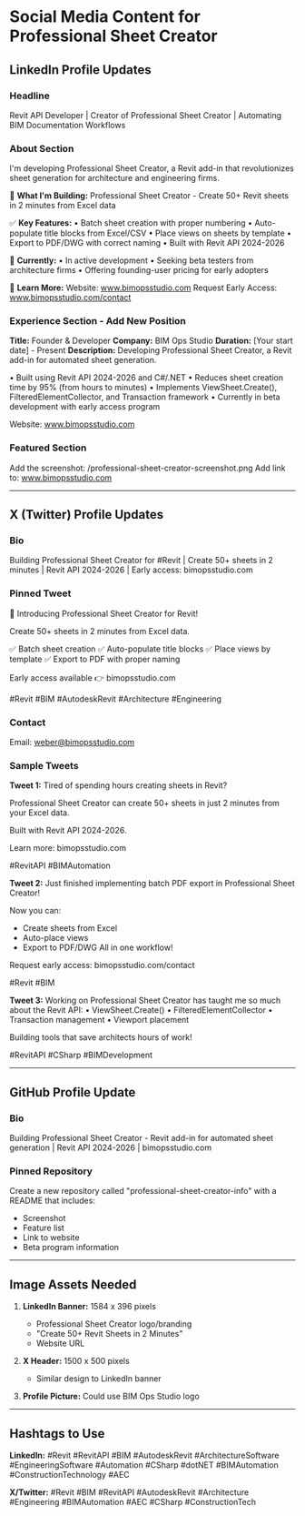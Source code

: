# Social Media Content for Professional Sheet Creator

## LinkedIn Profile Updates

### Headline
Revit API Developer | Creator of Professional Sheet Creator | Automating BIM Documentation Workflows

### About Section
I'm developing Professional Sheet Creator, a Revit add-in that revolutionizes sheet generation for architecture and engineering firms.

🚀 **What I'm Building:**
Professional Sheet Creator - Create 50+ Revit sheets in 2 minutes from Excel data

✅ **Key Features:**
• Batch sheet creation with proper numbering
• Auto-populate title blocks from Excel/CSV
• Place views on sheets by template
• Export to PDF/DWG with correct naming
• Built with Revit API 2024-2026

🎯 **Currently:**
• In active development
• Seeking beta testers from architecture firms
• Offering founding-user pricing for early adopters

🔗 **Learn More:**
Website: www.bimopsstudio.com
Request Early Access: www.bimopsstudio.com/contact

### Experience Section - Add New Position
**Title:** Founder & Developer
**Company:** BIM Ops Studio
**Duration:** [Your start date] - Present
**Description:**
Developing Professional Sheet Creator, a Revit add-in for automated sheet generation.

• Built using Revit API 2024-2026 and C#/.NET
• Reduces sheet creation time by 95% (from hours to minutes)
• Implements ViewSheet.Create(), FilteredElementCollector, and Transaction framework
• Currently in beta development with early access program

Website: www.bimopsstudio.com

### Featured Section
Add the screenshot: /professional-sheet-creator-screenshot.png
Add link to: www.bimopsstudio.com

---

## X (Twitter) Profile Updates

### Bio
Building Professional Sheet Creator for #Revit | Create 50+ sheets in 2 minutes | Revit API 2024-2026 | Early access: bimopsstudio.com

### Pinned Tweet
🚀 Introducing Professional Sheet Creator for Revit!

Create 50+ sheets in 2 minutes from Excel data.

✅ Batch sheet creation
✅ Auto-populate title blocks
✅ Place views by template
✅ Export to PDF with proper naming

Early access available 👉 bimopsstudio.com

#Revit #BIM #AutodeskRevit #Architecture #Engineering

### Contact
Email: weber@bimopsstudio.com

### Sample Tweets

**Tweet 1:**
Tired of spending hours creating sheets in Revit? 

Professional Sheet Creator can create 50+ sheets in just 2 minutes from your Excel data.

Built with Revit API 2024-2026.

Learn more: bimopsstudio.com

#RevitAPI #BIMAutomation

**Tweet 2:**
Just finished implementing batch PDF export in Professional Sheet Creator! 

Now you can:
- Create sheets from Excel
- Auto-place views
- Export to PDF/DWG
All in one workflow!

Request early access: bimopsstudio.com/contact

#Revit #BIM

**Tweet 3:**
Working on Professional Sheet Creator has taught me so much about the Revit API:
• ViewSheet.Create()
• FilteredElementCollector
• Transaction management
• Viewport placement

Building tools that save architects hours of work! 

#RevitAPI #CSharp #BIMDevelopment

---

## GitHub Profile Update

### Bio
Building Professional Sheet Creator - Revit add-in for automated sheet generation | Revit API 2024-2026 | bimopsstudio.com

### Pinned Repository
Create a new repository called "professional-sheet-creator-info" with a README that includes:
- Screenshot
- Feature list
- Link to website
- Beta program information

---

## Image Assets Needed

1. **LinkedIn Banner:** 1584 x 396 pixels
   - Professional Sheet Creator logo/branding
   - "Create 50+ Revit Sheets in 2 Minutes"
   - Website URL

2. **X Header:** 1500 x 500 pixels
   - Similar design to LinkedIn banner

3. **Profile Picture:** Could use BIM Ops Studio logo

---

## Hashtags to Use

**LinkedIn:**
#Revit #RevitAPI #BIM #AutodeskRevit #ArchitectureSoftware #EngineeringSoftware #Automation #CSharp #dotNET #BIMAutomation #ConstructionTechnology #AEC

**X/Twitter:**
#Revit #BIM #RevitAPI #AutodeskRevit #Architecture #Engineering #BIMAutomation #AEC #CSharp #ConstructionTech